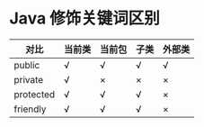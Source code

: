 # Java 修饰关键词区别


| 对比      | 当前类 | 当前包 | 子类 | 外部类 |
| --------- | ------ | ------ | ---- | ------ |
| public    | √      | √      | √    | √      |
| private   | √      | ×      | ×    | ×      |
| protected | √      | √      | √    | ×      |
| friendly  | √      | √      | √    | ×      |
